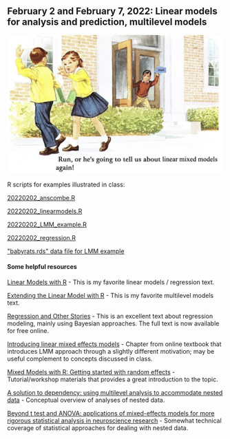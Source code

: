 ## February 2 and February 7, 2022: Linear models for analysis and prediction, multilevel models

![Run, or he's going to tell us about linear mixed models again](./run_lmm.png)

R scripts for examples illustrated in class:

[20220202_anscombe.R](./20220202_anscombe.R)

[20220202_linearmodels.R](./20220202_linearmodels.R)

[20220202_LMM_example.R](./20220202_LMM_example.R)

[20220202_regression.R](./20220202_regression.R)


["babyrats.rds" data file for LMM example](/babyrats.rds)

#### Some helpful resources

[Linear Models with R](https://julianfaraway.github.io/faraway/LMR/) - This is my favorite linear models / regression text.

[Extending the Linear Model with R](https://julianfaraway.github.io/faraway/ELM/) - This is my favorite multilevel models text.

[Regression and Other Stories](./https://avehtari.github.io/ROS-Examples/) - This is an excellent text about regression modeling, mainly using Bayesian approaches. The full text is now available for free online.

[Introducing linear mixed effects models](https://psyteachr.github.io/stat-models-v1/introducing-linear-mixed-effects-models.html) - Chapter from online textbook that introduces LMM approach through a slightly different motivation; may be useful complement to concepts discussed in class.

[Mixed Models with R: Getting started with random effects](https://m-clark.github.io/mixed-models-with-R/) - Tutorial/workshop materials that provides a great introduction to the topic.

[A solution to dependency: using multilevel analysis to accommodate nested data](./Aarts2014.pdf) - Conceptual overview of analyses of nested data.

[Beyond t test and ANOVA: applications of mixed-effects models for more rigorous statistical analysis in neuroscience research](./Yu2021.pdf) - Somewhat technical coverage of statistical approaches for dealing with nested data. 
